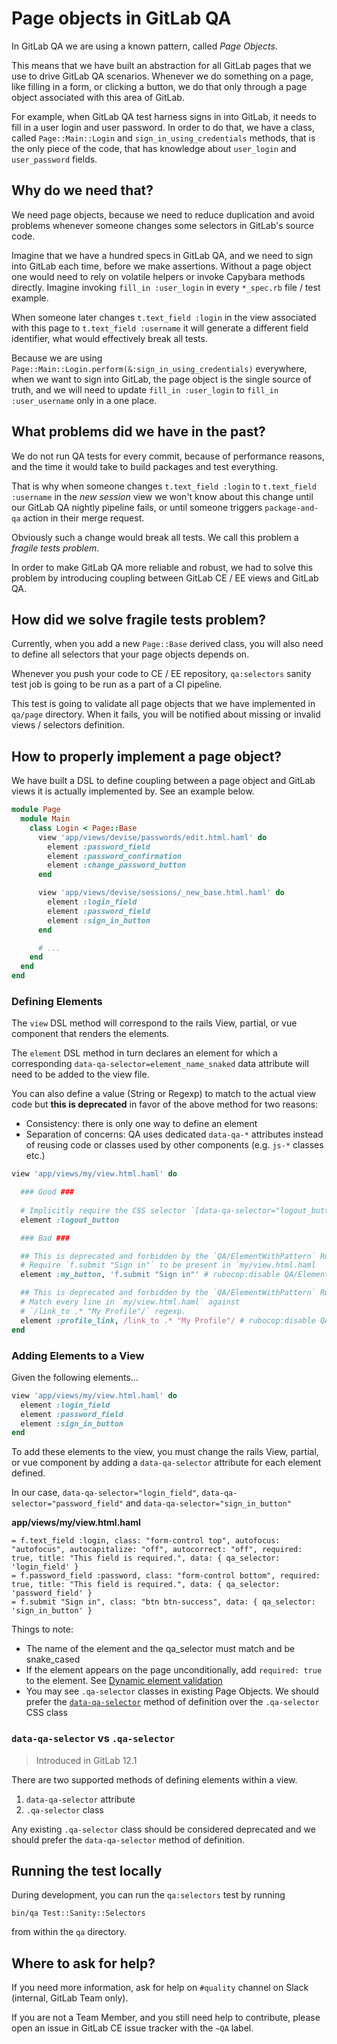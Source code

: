 # Page objects in GitLab QA

In GitLab QA we are using a known pattern, called _Page Objects_.

This means that we have built an abstraction for all GitLab pages that we use
to drive GitLab QA scenarios. Whenever we do something on a page, like filling
in a form, or clicking a button, we do that only through a page object
associated with this area of GitLab.

For example, when GitLab QA test harness signs in into GitLab, it needs to fill
in a user login and user password. In order to do that, we have a class, called
`Page::Main::Login` and `sign_in_using_credentials` methods, that is the only
piece of the code, that has knowledge about `user_login` and `user_password`
fields.

## Why do we need that?

We need page objects, because we need to reduce duplication and avoid problems
whenever someone changes some selectors in GitLab's source code.

Imagine that we have a hundred specs in GitLab QA, and we need to sign into
GitLab each time, before we make assertions. Without a page object one would
need to rely on volatile helpers or invoke Capybara methods directly. Imagine
invoking `fill_in :user_login` in every `*_spec.rb` file / test example.

When someone later changes `t.text_field :login` in the view associated with
this page to `t.text_field :username` it will generate a different field
identifier, what would effectively break all tests.

Because we are using `Page::Main::Login.perform(&:sign_in_using_credentials)`
everywhere, when we want to sign into GitLab, the page object is the single
source of truth, and we will need to update `fill_in :user_login`
to `fill_in :user_username` only in a one place.

## What problems did we have in the past?

We do not run QA tests for every commit, because of performance reasons, and
the time it would take to build packages and test everything.

That is why when someone changes `t.text_field :login` to
`t.text_field :username` in the _new session_ view we won't know about this
change until our GitLab QA nightly pipeline fails, or until someone triggers
`package-and-qa` action in their merge request.

Obviously such a change would break all tests. We call this problem a _fragile
tests problem_.

In order to make GitLab QA more reliable and robust, we had to solve this
problem by introducing coupling between GitLab CE / EE views and GitLab QA.

## How did we solve fragile tests problem?

Currently, when you add a new `Page::Base` derived class, you will also need to
define all selectors that your page objects depends on.

Whenever you push your code to CE / EE repository, `qa:selectors` sanity test
job is going to be run as a part of a CI pipeline.

This test is going to validate all page objects that we have implemented in
`qa/page` directory. When it fails, you will be notified about missing
or invalid views / selectors definition.

## How to properly implement a page object?

We have built a DSL to define coupling between a page object and GitLab views
it is actually implemented by. See an example below.

```ruby
module Page
  module Main
    class Login < Page::Base
      view 'app/views/devise/passwords/edit.html.haml' do
        element :password_field
        element :password_confirmation
        element :change_password_button
      end

      view 'app/views/devise/sessions/_new_base.html.haml' do
        element :login_field
        element :password_field
        element :sign_in_button
      end

      # ...
    end
  end
end
```

### Defining Elements

The `view` DSL method will correspond to the rails View, partial, or vue component that renders the elements.

The `element` DSL method in turn declares an element for which a corresponding
`data-qa-selector=element_name_snaked` data attribute will need to be added to the view file.

You can also define a value (String or Regexp) to match to the actual view
code but **this is deprecated** in favor of the above method for two reasons:

- Consistency: there is only one way to define an element
- Separation of concerns: QA uses dedicated `data-qa-*` attributes instead of reusing code
  or classes used by other components (e.g. `js-*` classes etc.)

```ruby
view 'app/views/my/view.html.haml' do

  ### Good ###
 
  # Implicitly require the CSS selector `[data-qa-selector="logout_button"]` to be present in the view
  element :logout_button

  ### Bad ###

  ## This is deprecated and forbidden by the `QA/ElementWithPattern` RuboCop cop.
  # Require `f.submit "Sign in"` to be present in `my/view.html.haml
  element :my_button, 'f.submit "Sign in"' # rubocop:disable QA/ElementWithPattern

  ## This is deprecated and forbidden by the `QA/ElementWithPattern` RuboCop cop.
  # Match every line in `my/view.html.haml` against
  # `/link_to .* "My Profile"/` regexp.
  element :profile_link, /link_to .* "My Profile"/ # rubocop:disable QA/ElementWithPattern
end
```

### Adding Elements to a View

Given the following elements...

```ruby
view 'app/views/my/view.html.haml' do
  element :login_field
  element :password_field
  element :sign_in_button
end
```

To add these elements to the view, you must change the rails View, partial, or vue component by adding a `data-qa-selector` attribute
for each element defined.

In our case, `data-qa-selector="login_field"`, `data-qa-selector="password_field"` and `data-qa-selector="sign_in_button"`

**app/views/my/view.html.haml**

```haml
= f.text_field :login, class: "form-control top", autofocus: "autofocus", autocapitalize: "off", autocorrect: "off", required: true, title: "This field is required.", data: { qa_selector: 'login_field' }
= f.password_field :password, class: "form-control bottom", required: true, title: "This field is required.", data: { qa_selector: 'password_field' }
= f.submit "Sign in", class: "btn btn-success", data: { qa_selector: 'sign_in_button' }
```

Things to note:

- The name of the element and the qa_selector must match and be snake_cased
- If the element appears on the page unconditionally, add `required: true` to the element. See
  [Dynamic element validation](dynamic_element_validation.md)
- You may see `.qa-selector` classes in existing Page Objects.  We should prefer the [`data-qa-selector`](#data-qa-selector-vs-qa-selector) 
  method of definition over the `.qa-selector` CSS class


### `data-qa-selector` vs `.qa-selector`

> Introduced in GitLab 12.1

There are two supported methods of defining elements within a view.

1. `data-qa-selector` attribute
1. `.qa-selector` class

Any existing `.qa-selector` class should be considered deprecated
and we should prefer the `data-qa-selector` method of definition.

## Running the test locally

During development, you can run the `qa:selectors` test by running

```shell
bin/qa Test::Sanity::Selectors
```

from within the `qa` directory.

## Where to ask for help?

If you need more information, ask for help on `#quality` channel on Slack
(internal, GitLab Team only).

If you are not a Team Member, and you still need help to contribute, please
open an issue in GitLab CE issue tracker with the `~QA` label.
